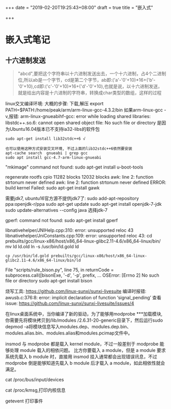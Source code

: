 +++
date = "2019-02-20T19:25:43+08:00"
draft = true
title = "嵌入式"

+++


# 嵌入式笔记

## 十六进制发送
> "abcd",要把这个字符串以十六进制发送出去，一个十六进制，占4个二进制位,所以ab是一个字节，cd是第二个字节，ab即:('a'-'0'+10)*16+('b'-'0'+10),cd即:('c'-'0'+10)*16+('d'-'0'+10),也就是说，以十六进制发送，就是给出内容是十六进制的字符串，转换成char类型的数组，这样的过程


linux交叉编译环境:
大概的步骤:
    下载,解压
    export PATH=$PATH:/home/peak/arm/arm-linux-gcc-4.3.2/bin
    如果arm-linux-gcc -v,报错:
    arm-linux-gnueabihf-gcc: error while loading shared libraries: libstdc++.so.6: cannot open shared object file: No such file or directory
    是因为Ubuntu16.04版本已不支持ia32-libs的软件包
    <!-- 而是使用了lib32ncurses5、lib32z1软件包做为替代? -->
    <!-- 所以在ubuntu16.04中, sudo apt-get install lib32ncurses5 lib32z1? 不..管..用.. -->

    sudo apt-get install lib32stdc++6 √

    也可以使用这种方式安装交叉环境, 不过上面的lib32stdc++6依然要安装
    apt-cache search  gnueabi | grep gcc
    sudo apt install gcc-4.7-arm-linux-gnueabi


"mkimage" command not found:
    sudo apt-get install u-boot-tools


regenerate rootfs cpio
11282 blocks
12032 blocks
awk: line 2: function strtonum never defined
awk: line 2: function strtonum never defined
ERROR: build kernel Failed:
    sudo apt-get install gawk

需要jdk7, ubuntu16官方源不提供jdk7了:
sudo add-apt-repository ppa:openjdk-r/ppa
sudo apt-get update
sudo apt-get install openjdk-7-jdk
sudo update-alternatives --config java
选择jdk-7

gperf: command not found:
sudo apt-get install gperf


libnativehelper/JNIHelp.cpp:310: error: unsupported reloc 43
libnativehelper/JniConstants.cpp:109: error: unsupported reloc 43:
    cd prebuilts/gcc/linux-x86/host/x86_64-linux-glibc2.11-4.6/x86_64-linux/bin/
    mv ld ld.old
    ln -s /usr/bin/ld.gold ld

    cp /usr/bin/ld.gold prebuilts/gcc/linux-x86/host/x86_64-linux-glibc2.11-4.6/x86_64-linux/bin/ld

File "scripts/rule_bison.py", line 75, in <module>
    returnCode = subprocess.call([bisonExe, '-d', '-p', prefix,
    ...
    OSError: [Errno 2] No such file or directory
sudo apt-get install bison

烧写工具:
https://github.com/linux-sunxi/sunxi-livesuite
编译时报错:
awusb.c:376:8: error: implicit declaration of function ‘signal_pending’
查看issue:
https://github.com/linux-sunxi/sunxi-livesuite/issues/4

在linux桌面系统中，当你编译了新的驱动，为了能够用modprobe ***加载模块, 你需要先将模块拷贝到/lib/modules /2.6.31-20-generic目录下，然后运行sudo depmod -a将模块信息写入modules.dep、modules.dep.bin、modules.alias.bin、modules.alias和modules.pcimap文件中。

insmod 与 modprobe 都是载入 kernel module，不过一般差别于 modprobe 能够处理 module 载入的相依问题。
比方你要载入 a module，但是 a module 要求系统先载入 b module 时，直接用 insmod 挂入通常都会出现错误讯息，不过 modprobe 倒是能够知道先载入 b module 后才载入 a module，如此相依性就会满足。


cat /proc/bus/input/devices


cat /proc/kmsg,打印内核信息

getevent 打印事件
